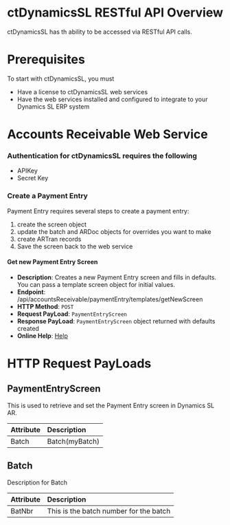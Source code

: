 ctDynamicsSL RESTful API Overview
=======
ctDynamicsSL has th ability to be accessed via RESTful API calls.

# Prerequisites

To start with ctDynamicsSL, you must 
* Have a license to ctDynamicsSL web services
* Have the web services installed and configured to integrate to your Dynamics SL ERP system

Accounts Receivable Web Service
=======
### Authentication for ctDynamicsSL requires the following
* APIKey
* Secret Key


### Create a Payment Entry
Payment Entry requires several steps to create a payment entry:
1. create the screen object
2. update the batch and ARDoc objects for overrides you want to make
3. create ARTran records
4. Save the screen back to the web service
 

#### Get new Payment Entry Screen
* **Description**: Creates a new Payment Entry screen and fills in defaults.  You can pass a template screen object for initial values.
* **Endpoint**: /api/accountsReceivable/paymentEntry/templates/getNewScreen
* **HTTP Method**: ``POST``
* **Request PayLoad**: ``PaymentEntryScreen``
* **Response PayLoad**: ``PaymentEntryScreen`` object returned with defaults created
* **Online Help**: [Help]()


# HTTP Request PayLoads

## PaymentEntryScreen 
This is used to retrieve and set the Payment Entry screen in Dynamics SL AR.

| Attribute                  | Description    | 
| -------------------------- | :------------- | 
| Batch                     | Batch(myBatch) | 

## Batch
Description for Batch

| Attribute                  | Description    | 
| -------------------------- | :------------- | 
| BatNbr                     | This is the batch number for the batch | 

